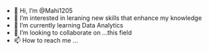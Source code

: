 - 👋 Hi, I’m @Mahi1205
- 👀 I’m interested in leraning new skills that enhance my knowledge 
- 🌱 I’m currently learning Data Analytics 
- 💞️ I’m looking to collaborate on ...this field 
- 📫 How to reach me ...

<!---
Mahi1205/Mahi1205 is a ✨ special ✨ repository because its `README.md` (this file) appears on your GitHub profile.
You can click the Preview link to take a look at your changes.
--->
